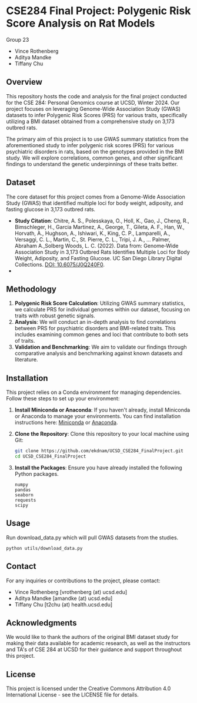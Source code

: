 # CSE284 Final Project: Polygenic Risk Score Analysis on Rat Models

Group 23

- Vince Rothenberg 
- Aditya Mandke 
- Tiffany Chu 

## Overview

This repository hosts the code and analysis for the final project conducted for the CSE 284: Personal Genomics course at UCSD, Winter 2024. Our project focuses on leveraging Genome-Wide Association Study (GWAS) datasets to infer Polygenic Risk Scores (PRS) for various traits, specifically utilizing a BMI dataset obtained from a comprehensive study on 3,173 outbred rats.

The primary aim of this project is to use GWAS summary statistics from the aforementioned study to infer polygenic risk scores (PRS) for various psychiatric disorders in rats, based on the genotypes provided in the BMI study. We will explore correlations, common genes, and other significant findings to understand the genetic underpinnings of these traits better.

## Dataset

The core dataset for this project comes from a Genome-Wide Association Study (GWAS) that identified multiple loci for body weight, adiposity, and fasting glucose in 3,173 outbred rats.

- **Study Citation**: Chitre, A. S., Polesskaya, O., Holl, K., Gao, J., Cheng, R., Bimschleger, H., Garcia Martinez, A., George, T., Gileta, A. F., Han, W., Horvath, A., Hughson, A., Ishiwari, K., King, C. P., Lamparelli, A., Versaggi, C. L., Martin, C., St. Pierre, C. L., Tripi, J. A., … Palmer, Abraham A.,Solberg Woods, L. C. (2022). Data from: Genome‐Wide Association Study in 3,173 Outbred Rats Identifies Multiple Loci for Body Weight, Adiposity, and Fasting Glucose. UC San Diego Library Digital Collections. [DOI: 10.6075/J0Q240F0](https://doi.org/10.6075/J0Q240F0).
- 
## Methodology

1. **Polygenic Risk Score Calculation**: Utilizing GWAS summary statistics, we calculate PRS for individual genomes within our dataset, focusing on traits with robust genetic signals.
2. **Analysis**: We will conduct an in-depth analysis to find correlations between PRS for psychiatric disorders and BMI-related traits. This includes examining common genes and loci that contribute to both sets of traits.
3. **Validation and Benchmarking**: We aim to validate our findings through comparative analysis and benchmarking against known datasets and literature.

## Installation

This project relies on a Conda environment for managing dependencies. Follow these steps to set up your environment:

1. **Install Miniconda or Anaconda**: If you haven't already, install Miniconda or Anaconda to manage your environments. You can find installation instructions here: [Miniconda](https://docs.conda.io/en/latest/miniconda.html) or [Anaconda](https://www.anaconda.com/products/individual).

2. **Clone the Repository**: Clone this repository to your local machine using Git:
   ```bash
   git clone https://github.com/ekdnam/UCSD_CSE284_FinalProject.git
   cd UCSD_CSE284_FinalProject
   ```

3. **Install the Packages**: Ensure you have already installed the following Python packages.
   ```matplotlib
   numpy
   pandas
   seaborn
   requests
   scipy
   ```


## Usage

Run download_data.py which will pull GWAS datasets from the studies.

`python utils/download_data.py`


## Contact

For any inquiries or contributions to the project, please contact:

- Vince Rothenberg [vrothenberg (at) ucsd.edu]
- Aditya Mandke [amandke (at) ucsd.edu]
- Tiffany Chu [t2chu (at) health.ucsd.edu]

## Acknowledgments

We would like to thank the authors of the original BMI dataset study for making their data available for academic research, as well as the instructors and TA's of CSE 284 at UCSD for their guidance and support throughout this project.

## License

This project is licensed under the Creative Commons Attribution 4.0 International License - see the LICENSE file for details.
